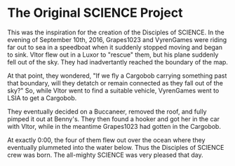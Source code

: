 # The Original SCIENCE Project

This was the inspiration for the creation of the Disciples of SCIENCE. In the evening of September 10th, 2016, <span>Grapes1023</span> and <span>VyrenGames</span> were riding far out to sea in a speedboat when it suddenly stopped moving and began to sink. <span>Vltor</span> flew out in a Luxor to "rescue" them, but his plane suddenly fell out of the sky. They had inadvertantly reached the boundary of the map. 

At that point, they wondered, "If we fly a Cargobob carrying something past that boundary, will they detatch or remain connected as they fall out of the sky?" So, while <span>Vltor</span> went to find a suitable vehicle, <span>VyrenGames</span> went to LSIA to get a Cargobob. 

They eventually decided on a Buccaneer, removed the roof, and fully pimped it out at Benny's. They then found a hooker and got her in the car with <span>Vltor</span>, while in the meantime <span>Grapes1023</span> had gotten in the Cargobob. 

At exactly 0:00, the four of them flew out over the ocean where they eventually plummeted into the water below. Thus the Disciples of SCIENCE crew was born. The all-mighty SCIENCE was very pleased that day. 